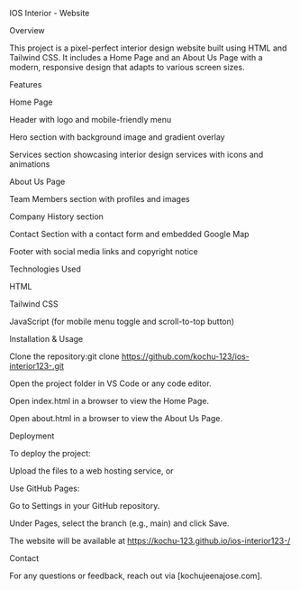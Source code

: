 IOS Interior - Website

Overview

This project is a pixel-perfect interior design website built using HTML and Tailwind CSS. It includes a Home Page and an About Us Page with a modern, responsive design that adapts to various screen sizes.

Features

Home Page

Header with logo and mobile-friendly menu

Hero section with background image and gradient overlay

Services section showcasing interior design services with icons and animations

About Us Page

Team Members section with profiles and images

Company History section

Contact Section with a contact form and embedded Google Map

Footer with social media links and copyright notice

Technologies Used

HTML

Tailwind CSS

JavaScript (for mobile menu toggle and scroll-to-top button)

Installation & Usage

Clone the repository:git clone https://github.com/kochu-123/ios-interior123-.git

Open the project folder in VS Code or any code editor.

Open index.html in a browser to view the Home Page.

Open about.html in a browser to view the About Us Page.

Deployment

To deploy the project:

Upload the files to a web hosting service, or

Use GitHub Pages:

Go to Settings in your GitHub repository.

Under Pages, select the branch (e.g., main) and click Save.

The website will be available at https://kochu-123.github.io/ios-interior123-/

Contact

For any questions or feedback, reach out via [kochujeenajose.com].

